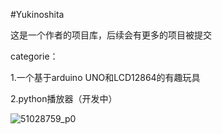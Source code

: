 #Yukinoshita

这是一个作者的项目库，后续会有更多的项目被提交

categorie：

1.一个基于arduino UNO和LCD12864的有趣玩具

2.python播放器（开发中）

![51028759_p0](https://user-images.githubusercontent.com/69574926/120952747-3beb1180-c77e-11eb-8865-ee448a819a4d.jpg)

